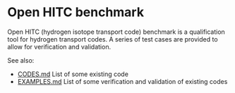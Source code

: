 # Open HITC benchmark

Open HITC (hydrogen isotope transport code) benchmark is a qualification tool for hydrogen transport codes. A series of test cases are provided to allow for verification and validation.


See also: 
- [CODES.md](CODES.md) List of some existing code
- [EXAMPLES.md](EXAMPLES.md) List of some verification and validation of existing codes
